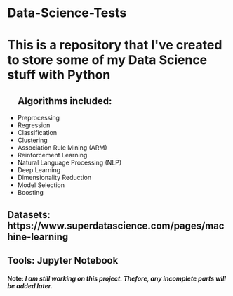 # Data-Science-Tests

<h1>This is a repository that I've created to store some of my Data Science stuff with Python </h1>


<ul>
  <h2>Algorithms included:</h2>
  <li>Preprocessing</li>
  <li>Regression</li>
  <li>Classification</li>
  <li>Clustering</li>
  <li>Association Rule Mining (ARM)</li>
  <li>Reinforcement Learning</li>
  <li>Natural Language Processing (NLP)</li>
  <li>Deep Learning</li>
  <li>Dimensionality Reduction</li>
  <li>Model Selection</li>
  <li>Boosting</li>
</ul>

<h2>Datasets:
https://www.superdatascience.com/pages/machine-learning
   </h2>
   
<h2>
  Tools: Jupyter Notebook
</h2>
  
  
<h4>Note:
<i>I am still working on this project. Thefore, any incomplete parts will be added later.</i>
  </h4>
  
 
